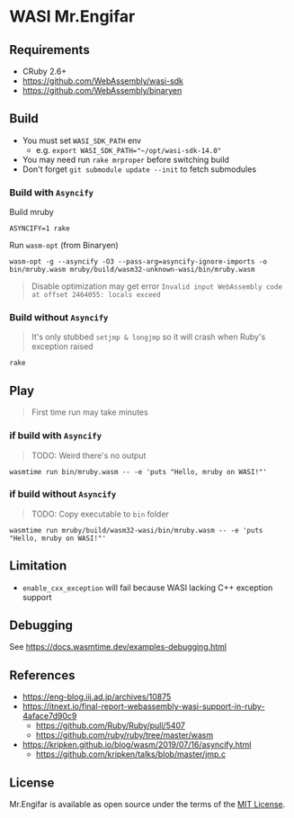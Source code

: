 WASI Mr.Engifar
====

## Requirements

- CRuby 2.6+
- https://github.com/WebAssembly/wasi-sdk
- https://github.com/WebAssembly/binaryen

## Build

- You must set `WASI_SDK_PATH` env
  - e.g. `export WASI_SDK_PATH="~/opt/wasi-sdk-14.0"`
- You may need run `rake mrproper` before switching build
- Don't forget `git submodule update --init` to fetch submodules

### Build with `Asyncify`

Build mruby

`ASYNCIFY=1 rake`

Run `wasm-opt` (from Binaryen)

`wasm-opt -g --asyncify -O3 --pass-arg=asyncify-ignore-imports -o bin/mruby.wasm mruby/build/wasm32-unknown-wasi/bin/mruby.wasm`

> Disable optimization may get error `Invalid input WebAssembly code at offset 2464055: locals exceed`

### Build without `Asyncify`

> It's only stubbed `setjmp & longjmp` so it will crash when Ruby's exception raised

`rake`

## Play

> First time run may take minutes

### if build with `Asyncify`

> TODO: Weird there's no output

`wasmtime run bin/mruby.wasm -- -e 'puts "Hello, mruby on WASI!"'`

### if build without `Asyncify`

> TODO: Copy executable to `bin` folder

`wasmtime run mruby/build/wasm32-wasi/bin/mruby.wasm -- -e 'puts "Hello, mruby on WASI!"'`

## Limitation

- `enable_cxx_exception` will fail because WASI lacking C++ exception support

## Debugging

See https://docs.wasmtime.dev/examples-debugging.html

## References

- https://eng-blog.iij.ad.jp/archives/10875
- https://itnext.io/final-report-webassembly-wasi-support-in-ruby-4aface7d90c9
  - https://github.com/Ruby/Ruby/pull/5407
  - https://github.com/ruby/ruby/tree/master/wasm
- https://kripken.github.io/blog/wasm/2019/07/16/asyncify.html
  - https://github.com/kripken/talks/blob/master/jmp.c

## License

Mr.Engifar is available as open source under the terms of the [MIT License](http://opensource.org/licenses/MIT).
